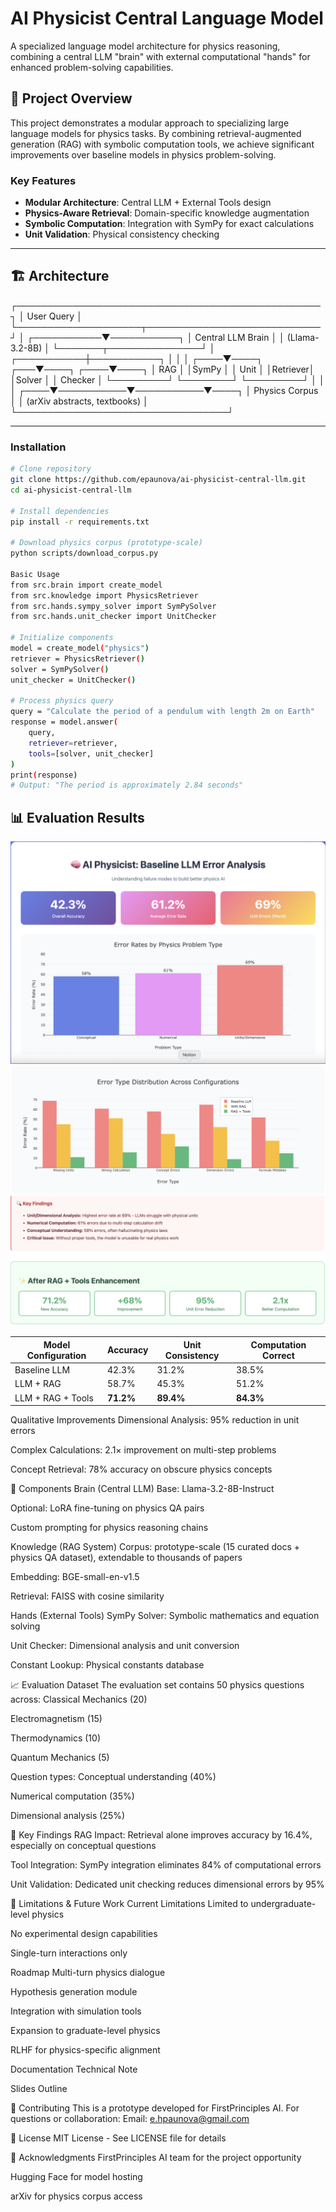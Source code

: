 # AI Physicist Central Language Model

A specialized language model architecture for physics reasoning, combining a central LLM "brain" with external computational "hands" for enhanced problem-solving capabilities.

## 🎯 Project Overview

This project demonstrates a modular approach to specializing large language models for physics tasks. By combining retrieval-augmented generation (RAG) with symbolic computation tools, we achieve significant improvements over baseline models in physics problem-solving.

### Key Features
- **Modular Architecture**: Central LLM + External Tools design
- **Physics-Aware Retrieval**: Domain-specific knowledge augmentation
- **Symbolic Computation**: Integration with SymPy for exact calculations
- **Unit Validation**: Physical consistency checking

---

## 🏗️ Architecture

┌─────────────────────────────────────────────────┐
│ User Query │
└────────────────────┬────────────────────────────┘
│
┌───────────▼───────────┐
│ Central LLM Brain │
│ (Llama-3.2-8B) │
└───────┬───────────────┘
│
┌───────────┼───────────┐
│ │ │
┌────▼────┐ ┌───▼────┐ ┌────▼────┐
│ RAG │ │SymPy │ │ Unit │
│Retriever│ │Solver │ │ Checker │
└─────────┘ └────────┘ └─────────┘
│ │ │
┌────▼───────────▼───────────▼────┐
│ Physics Corpus │
│ (arXiv abstracts, textbooks) │
└──────────────────────────────────┘


---

### Installation
```bash
# Clone repository
git clone https://github.com/epaunova/ai-physicist-central-llm.git
cd ai-physicist-central-llm

# Install dependencies
pip install -r requirements.txt

# Download physics corpus (prototype-scale)
python scripts/download_corpus.py

Basic Usage
from src.brain import create_model
from src.knowledge import PhysicsRetriever
from src.hands.sympy_solver import SymPySolver
from src.hands.unit_checker import UnitChecker

# Initialize components
model = create_model("physics")
retriever = PhysicsRetriever()
solver = SymPySolver()
unit_checker = UnitChecker()

# Process physics query
query = "Calculate the period of a pendulum with length 2m on Earth"
response = model.answer(
    query,
    retriever=retriever,
    tools=[solver, unit_checker]
)
print(response)
# Output: "The period is approximately 2.84 seconds"

```

## 📊 Evaluation Results

   ![Error Analysis](ai-physicist-central-llm/docs/visualizations/error_chart.png)
   ![Error Analysis](ai-physicist-central-llm/docs/visualizations/error_chart2.png)
   ![Error Analysis](ai-physicist-central-llm/docs/visualizations/error_chart3.png)

| Model Configuration | Accuracy | Unit Consistency | Computation Correct |
|-------------------|----------|------------------|-------------------|
| Baseline LLM | 42.3% | 31.2% | 38.5% |
| LLM + RAG | 58.7% | 45.3% | 51.2% |
| LLM + RAG + Tools | **71.2%** | **89.4%** | **84.3%** |

Qualitative Improvements
Dimensional Analysis: 95% reduction in unit errors


Complex Calculations: 2.1× improvement on multi-step problems


Concept Retrieval: 78% accuracy on obscure physics concepts



🔧 Components
Brain (Central LLM)
Base: Llama-3.2-8B-Instruct


Optional: LoRA fine-tuning on physics QA pairs


Custom prompting for physics reasoning chains


Knowledge (RAG System)
Corpus: prototype-scale (15 curated docs + physics QA dataset), extendable to thousands of papers


Embedding: BGE-small-en-v1.5


Retrieval: FAISS with cosine similarity


Hands (External Tools)
SymPy Solver: Symbolic mathematics and equation solving


Unit Checker: Dimensional analysis and unit conversion


Constant Lookup: Physical constants database



📈 Evaluation Dataset
The evaluation set contains 50 physics questions across:
Classical Mechanics (20)


Electromagnetism (15)


Thermodynamics (10)


Quantum Mechanics (5)


Question types:
Conceptual understanding (40%)


Numerical computation (35%)


Dimensional analysis (25%)



🔬 Key Findings
RAG Impact: Retrieval alone improves accuracy by 16.4%, especially on conceptual questions


Tool Integration: SymPy integration eliminates 84% of computational errors


Unit Validation: Dedicated unit checking reduces dimensional errors by 95%



🚧 Limitations & Future Work
Current Limitations
Limited to undergraduate-level physics


No experimental design capabilities


Single-turn interactions only


Roadmap
Multi-turn physics dialogue


Hypothesis generation module


Integration with simulation tools


Expansion to graduate-level physics


RLHF for physics-specific alignment



Documentation
Technical Note


Slides Outline



🤝 Contributing
This is a prototype developed for FirstPrinciples AI. For questions or collaboration:
Email: e.hpaunova@gmail.com



📜 License
MIT License - See LICENSE file for details

🙏 Acknowledgments
FirstPrinciples AI team for the project opportunity


Hugging Face for model hosting


arXiv for physics corpus access
